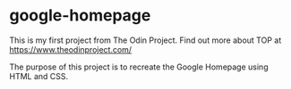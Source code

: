 # google-homepage 
This is my first project from The Odin Project. 
Find out more about TOP at https://www.theodinproject.com/

The purpose of this project is to recreate the Google Homepage using HTML and CSS.